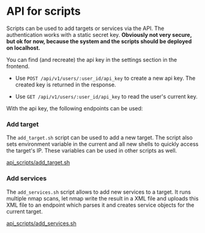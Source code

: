 # API for scripts

Scripts can be used to add targets or services via the API.
The authentication works with a static secret key.
**Obviously not very secure, but ok for now, because the system and the scripts
should be deployed on localhost.**

You can find (and recreate) the api key in the settings section in the frontend.

* Use ```POST /api/v1/users/:user_id/api_key``` to create a new api key.
  The created key is returned in the response.

* Use ```GET /api/v1/users/:user_id/api_key``` to read the user's current key.

With the api key, the following endpoints can be used:

### Add target

The ```add_target.sh``` script can be used to add a new target.
The script also sets environment variable in the current and all new shells to quickly
access the target's IP. These variables can be used in other scripts as well.

[api_scripts/add_target.sh](api_scripts/add_target.sh)

### Add services

The ```add_services.sh``` script allows to add new services to a target.
It runs multiple nmap scans, let nmap write the result in a XML file and uploads
this XML file to an endpoint which parses it and creates service objects for
the current target.

[api_scripts/add_services.sh](api_scripts/add_services.sh)

